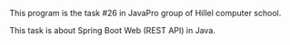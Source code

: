 This program is the task #26 in JavaPro group of Hillel computer school.

This task is about Spring Boot Web (REST API) in Java. 
